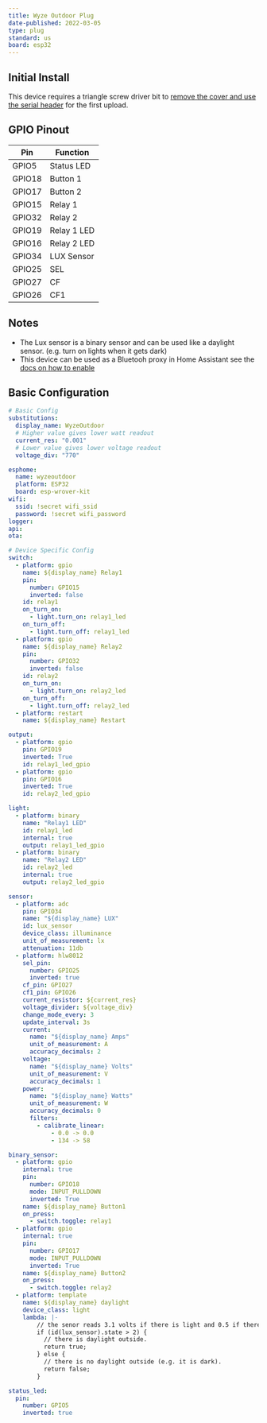 ```yaml
---
title: Wyze Outdoor Plug
date-published: 2022-03-05
type: plug
standard: us
board: esp32
---
```


## Initial Install

This device requires a triangle screw driver bit to [remove the cover and use the serial header](https://www.digiblur.com/2021/03/how-to-flash-wyze-outdoor-plug-esphome.html) for the first upload.

## GPIO Pinout

| Pin    | Function                           |
| ------ | ---------------------------------- |
| GPIO5  | Status LED                         |
| GPIO18 | Button 1                           |
| GPIO17 | Button 2                           |
| GPIO15 | Relay 1                            |
| GPIO32 | Relay 2                            |
| GPIO19 | Relay 1 LED                        |
| GPIO16 | Relay 2 LED                        |
| GPIO34 | LUX Sensor                         |
| GPIO25 | SEL                                |
| GPIO27 | CF                                 |
| GPIO26 | CF1                                |

## Notes

- The Lux sensor is a binary sensor and can be used like a daylight sensor. (e.g. turn on lights when it gets dark)
- This device can be used as a Bluetooh proxy in Home Assistant see the [docs on how to enable](https://esphome.io/components/bluetooth_proxy)

## Basic Configuration

```yaml
# Basic Config
substitutions:
  display_name: WyzeOutdoor
  # Higher value gives lower watt readout
  current_res: "0.001"
  # Lower value gives lower voltage readout
  voltage_div: "770"

esphome:
  name: wyzeoutdoor
  platform: ESP32
  board: esp-wrover-kit
wifi:
  ssid: !secret wifi_ssid
  password: !secret wifi_password
logger:
api:
ota:

# Device Specific Config
switch:
  - platform: gpio
    name: ${display_name} Relay1
    pin:
      number: GPIO15
      inverted: false
    id: relay1
    on_turn_on:
      - light.turn_on: relay1_led
    on_turn_off:
      - light.turn_off: relay1_led
  - platform: gpio
    name: ${display_name} Relay2
    pin:
      number: GPIO32
      inverted: false
    id: relay2
    on_turn_on:
      - light.turn_on: relay2_led
    on_turn_off:
      - light.turn_off: relay2_led
  - platform: restart
    name: ${display_name} Restart

output:
  - platform: gpio
    pin: GPIO19
    inverted: True
    id: relay1_led_gpio
  - platform: gpio
    pin: GPIO16
    inverted: True
    id: relay2_led_gpio

light:
  - platform: binary
    name: "Relay1 LED"
    id: relay1_led
    internal: true
    output: relay1_led_gpio
  - platform: binary
    name: "Relay2 LED"
    id: relay2_led
    internal: true
    output: relay2_led_gpio

sensor:
  - platform: adc
    pin: GPIO34
    name: "${display_name} LUX"
    id: lux_sensor
    device_class: illuminance
    unit_of_measurement: lx
    attenuation: 11db
  - platform: hlw8012
    sel_pin:
      number: GPIO25
      inverted: true
    cf_pin: GPIO27
    cf1_pin: GPIO26
    current_resistor: ${current_res}
    voltage_divider: ${voltage_div}
    change_mode_every: 3
    update_interval: 3s
    current:
      name: "${display_name} Amps"
      unit_of_measurement: A
      accuracy_decimals: 2
    voltage:
      name: "${display_name} Volts"
      unit_of_measurement: V
      accuracy_decimals: 1
    power:
      name: "${display_name} Watts"
      unit_of_measurement: W
      accuracy_decimals: 0
      filters:
        - calibrate_linear:
            - 0.0 -> 0.0
            - 134 -> 58

binary_sensor:
  - platform: gpio
    internal: true
    pin:
      number: GPIO18
      mode: INPUT_PULLDOWN
      inverted: True
    name: ${display_name} Button1
    on_press:
      - switch.toggle: relay1
  - platform: gpio
    internal: true
    pin:
      number: GPIO17
      mode: INPUT_PULLDOWN
      inverted: True
    name: ${display_name} Button2
    on_press:
      - switch.toggle: relay2
  - platform: template
    name: ${display_name} daylight
    device_class: light
    lambda: |-
        // the senor reads 3.1 volts if there is light and 0.5 if there is not light not much inbetween
        if (id(lux_sensor).state > 2) {
          // there is daylight outside.
          return true;
        } else {
          // there is no daylight outside (e.g. it is dark).
          return false;
        }

status_led:
  pin:
    number: GPIO5
    inverted: true
```
